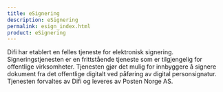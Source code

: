 ```yaml
---
title: eSignering
description: eSignering
permalink: esign_index.html
product: eSignering
---
```


Difi har etablert en felles tjeneste for elektronisk signering. Signeringstjenesten er en frittstående tjeneste som er tilgjengelig for offentlige virksomheter. Tjenesten gjør det mulig for innbyggere å signere dokument fra det offentlige digitalt ved påføring av digital personsignatur. Tjenesten forvaltes av Difi og leveres av Posten Norge AS.
